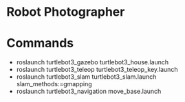 # Robot Photographer

# Commands
- roslaunch turtlebot3_gazebo turtlebot3_house.launch
- roslaunch turtlebot3_teleop turtlebot3_teleop_key.launch
- roslaunch turtlebot3_slam turtlebot3_slam.launch slam_methods:=gmapping
- roslaunch turtlebot3_navigation move_base.launch